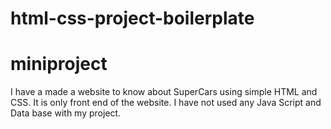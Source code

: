 # html-css-project-boilerplate
# miniproject
I have a made a website to know about SuperCars using simple HTML and CSS.
It is only front end of the website.
I have not used any Java Script and Data base with my project.
